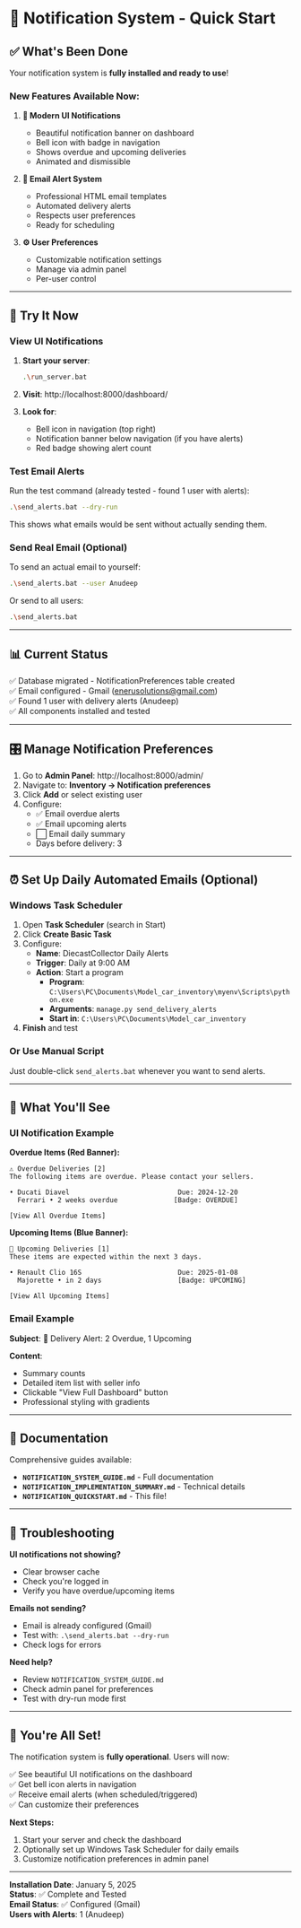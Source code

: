 # 🚀 Notification System - Quick Start

## ✅ What's Been Done

Your notification system is **fully installed and ready to use**!

### New Features Available Now:

1. **🎨 Modern UI Notifications**
   - Beautiful notification banner on dashboard
   - Bell icon with badge in navigation
   - Shows overdue and upcoming deliveries
   - Animated and dismissible

2. **📧 Email Alert System**
   - Professional HTML email templates
   - Automated delivery alerts
   - Respects user preferences
   - Ready for scheduling

3. **⚙️ User Preferences**
   - Customizable notification settings
   - Manage via admin panel
   - Per-user control

---

## 🎯 Try It Now

### View UI Notifications

1. **Start your server**:
   ```bash
   .\run_server.bat
   ```

2. **Visit**: http://localhost:8000/dashboard/

3. **Look for**:
   - Bell icon in navigation (top right)
   - Notification banner below navigation (if you have alerts)
   - Red badge showing alert count

### Test Email Alerts

Run the test command (already tested - found 1 user with alerts):

```bash
.\send_alerts.bat --dry-run
```

This shows what emails would be sent without actually sending them.

### Send Real Email (Optional)

To send an actual email to yourself:

```bash
.\send_alerts.bat --user Anudeep
```

Or send to all users:

```bash
.\send_alerts.bat
```

---

## 📊 Current Status

✅ Database migrated - NotificationPreferences table created  
✅ Email configured - Gmail (enerusolutions@gmail.com)  
✅ Found 1 user with delivery alerts (Anudeep)  
✅ All components installed and tested

---

## 🎛️ Manage Notification Preferences

1. Go to **Admin Panel**: http://localhost:8000/admin/
2. Navigate to: **Inventory → Notification preferences**
3. Click **Add** or select existing user
4. Configure:
   - ✅ Email overdue alerts
   - ✅ Email upcoming alerts
   - ⬜ Email daily summary
   - Days before delivery: 3

---

## ⏰ Set Up Daily Automated Emails (Optional)

### Windows Task Scheduler

1. Open **Task Scheduler** (search in Start)
2. Click **Create Basic Task**
3. Configure:
   - **Name**: DiecastCollector Daily Alerts
   - **Trigger**: Daily at 9:00 AM
   - **Action**: Start a program
     - **Program**: `C:\Users\PC\Documents\Model_car_inventory\myenv\Scripts\python.exe`
     - **Arguments**: `manage.py send_delivery_alerts`
     - **Start in**: `C:\Users\PC\Documents\Model_car_inventory`
4. **Finish** and test

### Or Use Manual Script

Just double-click `send_alerts.bat` whenever you want to send alerts.

---

## 🎨 What You'll See

### UI Notification Example

**Overdue Items (Red Banner):**
```
⚠️ Overdue Deliveries [2]
The following items are overdue. Please contact your sellers.

• Ducati Diavel                           Due: 2024-12-20
  Ferrari • 2 weeks overdue              [Badge: OVERDUE]

[View All Overdue Items]
```

**Upcoming Items (Blue Banner):**
```
🔔 Upcoming Deliveries [1]
These items are expected within the next 3 days.

• Renault Clio 16S                        Due: 2025-01-08
  Majorette • in 2 days                   [Badge: UPCOMING]

[View All Upcoming Items]
```

### Email Example

**Subject**: 🚗 Delivery Alert: 2 Overdue, 1 Upcoming

**Content**:
- Summary counts
- Detailed item list with seller info
- Clickable "View Full Dashboard" button
- Professional styling with gradients

---

## 📖 Documentation

Comprehensive guides available:

- **`NOTIFICATION_SYSTEM_GUIDE.md`** - Full documentation
- **`NOTIFICATION_IMPLEMENTATION_SUMMARY.md`** - Technical details
- **`NOTIFICATION_QUICKSTART.md`** - This file!

---

## 🔧 Troubleshooting

**UI notifications not showing?**
- Clear browser cache
- Check you're logged in
- Verify you have overdue/upcoming items

**Emails not sending?**
- Email is already configured (Gmail)
- Test with: `.\send_alerts.bat --dry-run`
- Check logs for errors

**Need help?**
- Review `NOTIFICATION_SYSTEM_GUIDE.md`
- Check admin panel for preferences
- Test with dry-run mode first

---

## 🎉 You're All Set!

The notification system is **fully operational**. Users will now:

✅ See beautiful UI notifications on the dashboard  
✅ Get bell icon alerts in navigation  
✅ Receive email alerts (when scheduled/triggered)  
✅ Can customize their preferences  

**Next Steps:**
1. Start your server and check the dashboard
2. Optionally set up Windows Task Scheduler for daily emails
3. Customize notification preferences in admin panel

---

**Installation Date**: January 5, 2025  
**Status**: ✅ Complete and Tested  
**Email Status**: ✅ Configured (Gmail)  
**Users with Alerts**: 1 (Anudeep)
